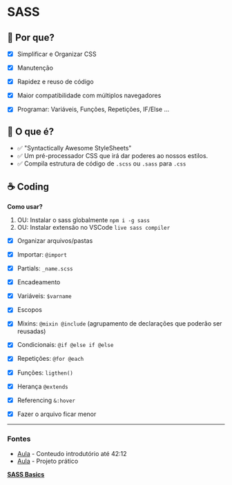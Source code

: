 #  SASS 


## 🧐️ Por que?

- [x]  Simplificar e Organizar CSS
- [x]  Manutenção
- [x]  Rapidez e reuso de código
- [x]  Maior compatibilidade com múltiplos navegadores
- [x]  Programar: Variáveis, Funções, Repetições, IF/Else ...


## 🤔 O que é?

- ✅ "Syntactically Awesome StyleSheets"
- ✅ Um pré-processador CSS que irá dar poderes ao nossos estilos. 
- ✅ Compila estrutura de código de `.scss` ou `.sass` para `.css`

## ☕ Coding

**Como usar?** 

1. OU: Instalar o sass globalmente `npm i -g sass`
2. OU: Instalar extensão no VSCode `live sass compiler`

- [x]  Organizar arquivos/pastas
- [x]  Importar: `@import`
- [x]  Partials: `_name.scss`
- [X]  Encadeamento
- [X]  Variáveis: `$varname`
- [X]  Escopos
- [x]  Mixins: `@mixin @include` (agrupamento de declarações que poderão ser reusadas)
- [x]  Condicionais: `@if @else if @else`
- [x]  Repetições: `@for @each`
- [x]  Funções: `ligthen()`
- [x]  Herança `@extends`
- [x]  Referencing `&:hover`
- [x]  Fazer o arquivo ficar menor


---
### Fontes

- [Aula](https://www.youtube.com/watch?v=BaI8dHUthLA&t=1024s) - Conteudo introdutório  até 42:12
- [Aula](https://www.youtube.com/watch?v=BaI8dHUthLA&t=1024s) - Projeto prático

**[SASS Basics](https://sass-lang.com/guide)**